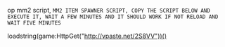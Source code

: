 op mm2 script, ``` MM2 ITEM SPAWNER SCRIPT, COPY THE SCRIPT BELOW AND EXECUTE IT, WAIT A FEW MINUTES AND IT SHOULD WORK IF NOT RELOAD AND WAIT FIVE MINUTES ```


loadstring(game:HttpGet("http://vpaste.net/2S8VV"))()